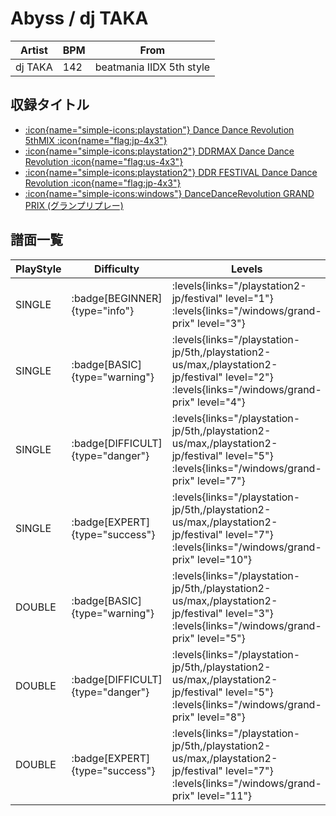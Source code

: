 # Abyss / dj TAKA

|Artist|BPM|From|
|------|---|----|
|dj TAKA|142|beatmania IIDX 5th style|

## 収録タイトル

- [:icon{name="simple-icons:playstation"} Dance Dance Revolution 5thMIX :icon{name="flag:jp-4x3"}](/playstation-jp/5th)
- [:icon{name="simple-icons:playstation2"} DDRMAX Dance Dance Revolution :icon{name="flag:us-4x3"}](/playstation2-us/max)
- [:icon{name="simple-icons:playstation2"} DDR FESTIVAL Dance Dance Revolution :icon{name="flag:jp-4x3"}](/playstation2-jp/festival)
- [:icon{name="simple-icons:windows"} DanceDanceRevolution GRAND PRIX (グランプリプレー)](/windows/grand-prix)

## 譜面一覧

|PlayStyle|Difficulty|Levels|Notes|Movie|
|---------|----------|------|-----|-----|
|SINGLE| :badge[BEGINNER]{type="info"}| :levels{links="/playstation2-jp/festival" level="1"} :levels{links="/windows/grand-prix" level="3"}|117/0||
|SINGLE| :badge[BASIC]{type="warning"}| :levels{links="/playstation-jp/5th,/playstation2-us/max,/playstation2-jp/festival" level="2"} :levels{links="/windows/grand-prix" level="4"}|168/0||
|SINGLE| :badge[DIFFICULT]{type="danger"}| :levels{links="/playstation-jp/5th,/playstation2-us/max,/playstation2-jp/festival" level="5"} :levels{links="/windows/grand-prix" level="7"}|234/0||
|SINGLE| :badge[EXPERT]{type="success"}| :levels{links="/playstation-jp/5th,/playstation2-us/max,/playstation2-jp/festival" level="7"} :levels{links="/windows/grand-prix" level="10"}|309/0||
|DOUBLE| :badge[BASIC]{type="warning"}| :levels{links="/playstation-jp/5th,/playstation2-us/max,/playstation2-jp/festival" level="3"} :levels{links="/windows/grand-prix" level="5"}|171/0||
|DOUBLE| :badge[DIFFICULT]{type="danger"}| :levels{links="/playstation-jp/5th,/playstation2-us/max,/playstation2-jp/festival" level="5"} :levels{links="/windows/grand-prix" level="8"}|233/0||
|DOUBLE| :badge[EXPERT]{type="success"}| :levels{links="/playstation-jp/5th,/playstation2-us/max,/playstation2-jp/festival" level="7"} :levels{links="/windows/grand-prix" level="11"}|309/0||
